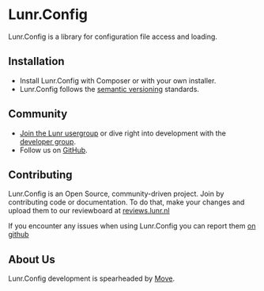 # Lunr.Config

Lunr.Config is a library for configuration file access and loading.

Installation
------------

* Install Lunr.Config with Composer or with your own installer.
* Lunr.Config follows the [semantic versioning][2] standards.

Community
---------

* [Join the Lunr usergroup][3] or dive right into development with the [developer group][4].
* Follow us on [GitHub][5].

Contributing
------------

Lunr.Config is an Open Source, community-driven project. Join by contributing code or documentation.
To do that, make your changes and upload them to our reviewboard at [reviews.lunr.nl][6]

If you encounter any issues when using Lunr.Config you can report them [on github][7]

About Us
--------

Lunr.Config development is spearheaded by [Move][1].

  [1]: https://moveagency.com
  [2]: https://semver.org
  [3]: https://groups.google.com/forum/#!forum/lunr-users
  [4]: https://groups.google.com/forum/#!forum/lunr-developers
  [5]: https://github.com/lunr-php/lunr.config
  [6]: https://reviews.lunr.nl
  [7]: https://github.com/lunr-php/lunr.config/issues
